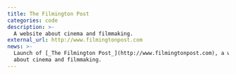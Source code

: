 ```yaml
---
title: The Filmington Post
categories: code
description: >-
  A website about cinema and filmmaking.
external_url: http://www.filmingtonpost.com
news: >-
  Launch of [_The Filmington Post_](http://www.filmingtonpost.com), a website
  about cinema and filmmaking.
---
```

